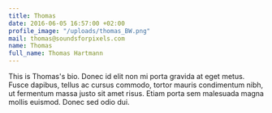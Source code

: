 ```yaml
---
title: Thomas
date: 2016-06-05 16:57:00 +02:00
profile_image: "/uploads/thomas_BW.png"
mail: thomas@soundsforpixels.com
name: Thomas
full_name: Thomas Hartmann
---
```


This is Thomas's bio. Donec id elit non mi porta gravida at eget metus. Fusce dapibus, tellus ac cursus commodo, tortor mauris condimentum nibh, ut fermentum massa justo sit amet risus. Etiam porta sem malesuada magna mollis euismod. Donec sed odio dui.